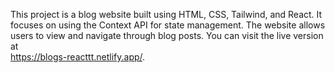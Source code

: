 This project is a blog website built using HTML, CSS, Tailwind, and React. It focuses on using the Context API for state management. The website allows users to view and navigate through blog posts. You can visit the live version at 
<br/>
 https://blogs-reacttt.netlify.app/.

